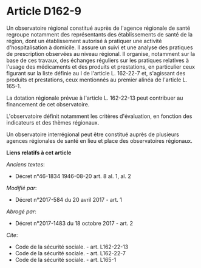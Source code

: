 # Article D162-9

Un observatoire régional constitué auprès de l'agence régionale de santé regroupe notamment des représentants des
établissements de santé de la région, dont un établissement autorisé à pratiquer une activité d'hospitalisation à domicile.
Il assure un suivi et une analyse des pratiques de prescription observées au niveau régional. Il organise, notamment sur la
base de ces travaux, des échanges réguliers sur les pratiques relatives à l'usage des médicaments et des produits et
prestations, en particulier ceux figurant sur la liste définie au I de l'article L. 162-22-7 et, s'agissant des produits et
prestations, ceux mentionnés au premier alinéa de l'article L. 165-1.

La dotation régionale prévue à l'article L. 162-22-13 peut contribuer au financement de cet observatoire.

L'observatoire définit notamment les critères d'évaluation, en fonction des indicateurs et des thèmes régionaux.

Un observatoire interrégional peut être constitué auprès de plusieurs agences régionales de santé en lieu et place des
observatoires régionaux.

**Liens relatifs à cet article**

_Anciens textes_:

  - Décret n°46-1834 1946-08-20 art. 8 al. 1, al. 2

_Modifié par_:

  - Décret n°2017-584 du 20 avril 2017 - art. 1

_Abrogé par_:

  - Décret n°2017-1483 du 18 octobre 2017 - art. 2

_Cite_:

  - Code de la sécurité sociale. - art. L162-22-13
  - Code de la sécurité sociale. - art. L162-22-7
  - Code de la sécurité sociale. - art. L165-1
